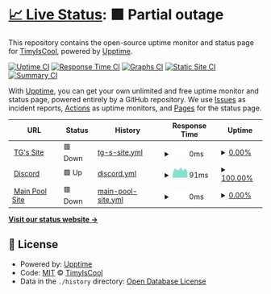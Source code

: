 # [📈 Live Status](https://TimyIsCool.github.io/uptime-stuff): <!--live status--> **🟧 Partial outage**

This repository contains the open-source uptime monitor and status page for [TimyIsCool](https://TimyIsCool.github.io/uptime-stuff), powered by [Upptime](https://github.com/upptime/upptime).

[![Uptime CI](https://github.com/TimyIsCool/uptime-stuff/workflows/Uptime%20CI/badge.svg)](https://github.com/TimyIsCool/uptime-stuff/actions?query=workflow%3A%22Uptime+CI%22)
[![Response Time CI](https://github.com/TimyIsCool/uptime-stuff/workflows/Response%20Time%20CI/badge.svg)](https://github.com/TimyIsCool/uptime-stuff/actions?query=workflow%3A%22Response+Time+CI%22)
[![Graphs CI](https://github.com/TimyIsCool/uptime-stuff/workflows/Graphs%20CI/badge.svg)](https://github.com/TimyIsCool/uptime-stuff/actions?query=workflow%3A%22Graphs+CI%22)
[![Static Site CI](https://github.com/TimyIsCool/uptime-stuff/workflows/Static%20Site%20CI/badge.svg)](https://github.com/TimyIsCool/uptime-stuff/actions?query=workflow%3A%22Static+Site+CI%22)
[![Summary CI](https://github.com/TimyIsCool/uptime-stuff/workflows/Summary%20CI/badge.svg)](https://github.com/TimyIsCool/uptime-stuff/actions?query=workflow%3A%22Summary+CI%22)

With [Upptime](https://upptime.js.org), you can get your own unlimited and free uptime monitor and status page, powered entirely by a GitHub repository. We use [Issues](https://github.com/TimyIsCool/uptime-stuff/issues) as incident reports, [Actions](https://github.com/TimyIsCool/uptime-stuff/actions) as uptime monitors, and [Pages](https://TimyIsCool.github.io/uptime-stuff) for the status page.

<!--start: status pages-->
<!-- This summary is generated by Upptime (https://github.com/upptime/upptime) -->
<!-- Do not edit this manually, your changes will be overwritten -->
<!-- prettier-ignore -->
| URL | Status | History | Response Time | Uptime |
| --- | ------ | ------- | ------------- | ------ |
| <img alt="" src="https://icons.duckduckgo.com/ip3/timyg.org.ico" height="13"> [TG's Site](http://timyg.org) | 🟥 Down | [tg-s-site.yml](https://github.com/TimyIsCool/uptime-stuff/commits/HEAD/history/tg-s-site.yml) | <details><summary><img alt="Response time graph" src="./graphs/tg-s-site/response-time-week.png" height="20"> 0ms</summary><br><a href="https://TimyIsCool.github.io/uptime-stuff/history/tg-s-site"><img alt="Response time 0" src="https://img.shields.io/endpoint?url=https%3A%2F%2Fraw.githubusercontent.com%2FTimyIsCool%2Fuptime-stuff%2FHEAD%2Fapi%2Ftg-s-site%2Fresponse-time.json"></a><br><a href="https://TimyIsCool.github.io/uptime-stuff/history/tg-s-site"><img alt="24-hour response time 0" src="https://img.shields.io/endpoint?url=https%3A%2F%2Fraw.githubusercontent.com%2FTimyIsCool%2Fuptime-stuff%2FHEAD%2Fapi%2Ftg-s-site%2Fresponse-time-day.json"></a><br><a href="https://TimyIsCool.github.io/uptime-stuff/history/tg-s-site"><img alt="7-day response time 0" src="https://img.shields.io/endpoint?url=https%3A%2F%2Fraw.githubusercontent.com%2FTimyIsCool%2Fuptime-stuff%2FHEAD%2Fapi%2Ftg-s-site%2Fresponse-time-week.json"></a><br><a href="https://TimyIsCool.github.io/uptime-stuff/history/tg-s-site"><img alt="30-day response time 0" src="https://img.shields.io/endpoint?url=https%3A%2F%2Fraw.githubusercontent.com%2FTimyIsCool%2Fuptime-stuff%2FHEAD%2Fapi%2Ftg-s-site%2Fresponse-time-month.json"></a><br><a href="https://TimyIsCool.github.io/uptime-stuff/history/tg-s-site"><img alt="1-year response time 0" src="https://img.shields.io/endpoint?url=https%3A%2F%2Fraw.githubusercontent.com%2FTimyIsCool%2Fuptime-stuff%2FHEAD%2Fapi%2Ftg-s-site%2Fresponse-time-year.json"></a></details> | <details><summary><a href="https://TimyIsCool.github.io/uptime-stuff/history/tg-s-site">0.00%</a></summary><a href="https://TimyIsCool.github.io/uptime-stuff/history/tg-s-site"><img alt="All-time uptime 5.00%" src="https://img.shields.io/endpoint?url=https%3A%2F%2Fraw.githubusercontent.com%2FTimyIsCool%2Fuptime-stuff%2FHEAD%2Fapi%2Ftg-s-site%2Fuptime.json"></a><br><a href="https://TimyIsCool.github.io/uptime-stuff/history/tg-s-site"><img alt="24-hour uptime 0.00%" src="https://img.shields.io/endpoint?url=https%3A%2F%2Fraw.githubusercontent.com%2FTimyIsCool%2Fuptime-stuff%2FHEAD%2Fapi%2Ftg-s-site%2Fuptime-day.json"></a><br><a href="https://TimyIsCool.github.io/uptime-stuff/history/tg-s-site"><img alt="7-day uptime 0.00%" src="https://img.shields.io/endpoint?url=https%3A%2F%2Fraw.githubusercontent.com%2FTimyIsCool%2Fuptime-stuff%2FHEAD%2Fapi%2Ftg-s-site%2Fuptime-week.json"></a><br><a href="https://TimyIsCool.github.io/uptime-stuff/history/tg-s-site"><img alt="30-day uptime 0.00%" src="https://img.shields.io/endpoint?url=https%3A%2F%2Fraw.githubusercontent.com%2FTimyIsCool%2Fuptime-stuff%2FHEAD%2Fapi%2Ftg-s-site%2Fuptime-month.json"></a><br><a href="https://TimyIsCool.github.io/uptime-stuff/history/tg-s-site"><img alt="1-year uptime 0.00%" src="https://img.shields.io/endpoint?url=https%3A%2F%2Fraw.githubusercontent.com%2FTimyIsCool%2Fuptime-stuff%2FHEAD%2Fapi%2Ftg-s-site%2Fuptime-year.json"></a></details>
| <img alt="" src="https://icons.duckduckgo.com/ip3/discord.com.ico" height="13"> [Discord](https://discord.com) | 🟩 Up | [discord.yml](https://github.com/TimyIsCool/uptime-stuff/commits/HEAD/history/discord.yml) | <details><summary><img alt="Response time graph" src="./graphs/discord/response-time-week.png" height="20"> 91ms</summary><br><a href="https://TimyIsCool.github.io/uptime-stuff/history/discord"><img alt="Response time 77" src="https://img.shields.io/endpoint?url=https%3A%2F%2Fraw.githubusercontent.com%2FTimyIsCool%2Fuptime-stuff%2FHEAD%2Fapi%2Fdiscord%2Fresponse-time.json"></a><br><a href="https://TimyIsCool.github.io/uptime-stuff/history/discord"><img alt="24-hour response time 77" src="https://img.shields.io/endpoint?url=https%3A%2F%2Fraw.githubusercontent.com%2FTimyIsCool%2Fuptime-stuff%2FHEAD%2Fapi%2Fdiscord%2Fresponse-time-day.json"></a><br><a href="https://TimyIsCool.github.io/uptime-stuff/history/discord"><img alt="7-day response time 91" src="https://img.shields.io/endpoint?url=https%3A%2F%2Fraw.githubusercontent.com%2FTimyIsCool%2Fuptime-stuff%2FHEAD%2Fapi%2Fdiscord%2Fresponse-time-week.json"></a><br><a href="https://TimyIsCool.github.io/uptime-stuff/history/discord"><img alt="30-day response time 99" src="https://img.shields.io/endpoint?url=https%3A%2F%2Fraw.githubusercontent.com%2FTimyIsCool%2Fuptime-stuff%2FHEAD%2Fapi%2Fdiscord%2Fresponse-time-month.json"></a><br><a href="https://TimyIsCool.github.io/uptime-stuff/history/discord"><img alt="1-year response time 79" src="https://img.shields.io/endpoint?url=https%3A%2F%2Fraw.githubusercontent.com%2FTimyIsCool%2Fuptime-stuff%2FHEAD%2Fapi%2Fdiscord%2Fresponse-time-year.json"></a></details> | <details><summary><a href="https://TimyIsCool.github.io/uptime-stuff/history/discord">100.00%</a></summary><a href="https://TimyIsCool.github.io/uptime-stuff/history/discord"><img alt="All-time uptime 99.99%" src="https://img.shields.io/endpoint?url=https%3A%2F%2Fraw.githubusercontent.com%2FTimyIsCool%2Fuptime-stuff%2FHEAD%2Fapi%2Fdiscord%2Fuptime.json"></a><br><a href="https://TimyIsCool.github.io/uptime-stuff/history/discord"><img alt="24-hour uptime 100.00%" src="https://img.shields.io/endpoint?url=https%3A%2F%2Fraw.githubusercontent.com%2FTimyIsCool%2Fuptime-stuff%2FHEAD%2Fapi%2Fdiscord%2Fuptime-day.json"></a><br><a href="https://TimyIsCool.github.io/uptime-stuff/history/discord"><img alt="7-day uptime 100.00%" src="https://img.shields.io/endpoint?url=https%3A%2F%2Fraw.githubusercontent.com%2FTimyIsCool%2Fuptime-stuff%2FHEAD%2Fapi%2Fdiscord%2Fuptime-week.json"></a><br><a href="https://TimyIsCool.github.io/uptime-stuff/history/discord"><img alt="30-day uptime 100.00%" src="https://img.shields.io/endpoint?url=https%3A%2F%2Fraw.githubusercontent.com%2FTimyIsCool%2Fuptime-stuff%2FHEAD%2Fapi%2Fdiscord%2Fuptime-month.json"></a><br><a href="https://TimyIsCool.github.io/uptime-stuff/history/discord"><img alt="1-year uptime 99.99%" src="https://img.shields.io/endpoint?url=https%3A%2F%2Fraw.githubusercontent.com%2FTimyIsCool%2Fuptime-stuff%2FHEAD%2Fapi%2Fdiscord%2Fuptime-year.json"></a></details>
| <img alt="" src="https://icons.duckduckgo.com/ip3/rtm.timyg.org.ico" height="13"> [Main Pool Site](http://rtm.timyg.org) | 🟥 Down | [main-pool-site.yml](https://github.com/TimyIsCool/uptime-stuff/commits/HEAD/history/main-pool-site.yml) | <details><summary><img alt="Response time graph" src="./graphs/main-pool-site/response-time-week.png" height="20"> 0ms</summary><br><a href="https://TimyIsCool.github.io/uptime-stuff/history/main-pool-site"><img alt="Response time 433" src="https://img.shields.io/endpoint?url=https%3A%2F%2Fraw.githubusercontent.com%2FTimyIsCool%2Fuptime-stuff%2FHEAD%2Fapi%2Fmain-pool-site%2Fresponse-time.json"></a><br><a href="https://TimyIsCool.github.io/uptime-stuff/history/main-pool-site"><img alt="24-hour response time 0" src="https://img.shields.io/endpoint?url=https%3A%2F%2Fraw.githubusercontent.com%2FTimyIsCool%2Fuptime-stuff%2FHEAD%2Fapi%2Fmain-pool-site%2Fresponse-time-day.json"></a><br><a href="https://TimyIsCool.github.io/uptime-stuff/history/main-pool-site"><img alt="7-day response time 0" src="https://img.shields.io/endpoint?url=https%3A%2F%2Fraw.githubusercontent.com%2FTimyIsCool%2Fuptime-stuff%2FHEAD%2Fapi%2Fmain-pool-site%2Fresponse-time-week.json"></a><br><a href="https://TimyIsCool.github.io/uptime-stuff/history/main-pool-site"><img alt="30-day response time 0" src="https://img.shields.io/endpoint?url=https%3A%2F%2Fraw.githubusercontent.com%2FTimyIsCool%2Fuptime-stuff%2FHEAD%2Fapi%2Fmain-pool-site%2Fresponse-time-month.json"></a><br><a href="https://TimyIsCool.github.io/uptime-stuff/history/main-pool-site"><img alt="1-year response time 329" src="https://img.shields.io/endpoint?url=https%3A%2F%2Fraw.githubusercontent.com%2FTimyIsCool%2Fuptime-stuff%2FHEAD%2Fapi%2Fmain-pool-site%2Fresponse-time-year.json"></a></details> | <details><summary><a href="https://TimyIsCool.github.io/uptime-stuff/history/main-pool-site">0.00%</a></summary><a href="https://TimyIsCool.github.io/uptime-stuff/history/main-pool-site"><img alt="All-time uptime 30.52%" src="https://img.shields.io/endpoint?url=https%3A%2F%2Fraw.githubusercontent.com%2FTimyIsCool%2Fuptime-stuff%2FHEAD%2Fapi%2Fmain-pool-site%2Fuptime.json"></a><br><a href="https://TimyIsCool.github.io/uptime-stuff/history/main-pool-site"><img alt="24-hour uptime 0.00%" src="https://img.shields.io/endpoint?url=https%3A%2F%2Fraw.githubusercontent.com%2FTimyIsCool%2Fuptime-stuff%2FHEAD%2Fapi%2Fmain-pool-site%2Fuptime-day.json"></a><br><a href="https://TimyIsCool.github.io/uptime-stuff/history/main-pool-site"><img alt="7-day uptime 0.00%" src="https://img.shields.io/endpoint?url=https%3A%2F%2Fraw.githubusercontent.com%2FTimyIsCool%2Fuptime-stuff%2FHEAD%2Fapi%2Fmain-pool-site%2Fuptime-week.json"></a><br><a href="https://TimyIsCool.github.io/uptime-stuff/history/main-pool-site"><img alt="30-day uptime 0.00%" src="https://img.shields.io/endpoint?url=https%3A%2F%2Fraw.githubusercontent.com%2FTimyIsCool%2Fuptime-stuff%2FHEAD%2Fapi%2Fmain-pool-site%2Fuptime-month.json"></a><br><a href="https://TimyIsCool.github.io/uptime-stuff/history/main-pool-site"><img alt="1-year uptime 0.19%" src="https://img.shields.io/endpoint?url=https%3A%2F%2Fraw.githubusercontent.com%2FTimyIsCool%2Fuptime-stuff%2FHEAD%2Fapi%2Fmain-pool-site%2Fuptime-year.json"></a></details>

<!--end: status pages-->

[**Visit our status website →**](https://TimyIsCool.github.io/uptime-stuff)

## 📄 License

- Powered by: [Upptime](https://github.com/upptime/upptime)
- Code: [MIT](./LICENSE) © [TimyIsCool](https://TimyIsCool.github.io/uptime-stuff)
- Data in the `./history` directory: [Open Database License](https://opendatacommons.org/licenses/odbl/1-0/)
